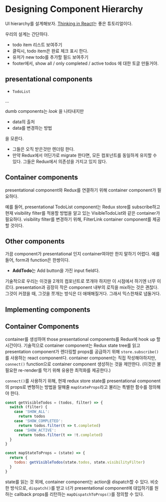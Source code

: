 # Designing Component Hierarchy
UI hierarchy를 설계해보자. [Thinking in React](https://facebook.github.io/react/docs/thinking-in-react.html)는 좋은 튜토리얼이다.

우리의 설계는 간단하다.
- todo item 리스트 보여주기
- 클릭시, todo item은 완료 체크 표시 한다.
- 유저가 new todo를 추가할 필드 보여주기
- footer에서, show all / only completed / active todos 에 대한 토글 만들거야.

## presentational components

+ `TodoList`

...

dumb components는 *look* 을 나타내지만

- data의 출처
- data를 변경하는 방법

을 모른다.

- 그들은 오직 받은것만 렌더링 한다.
- 만약 Redux에서 어딘가로 migrate 한다면, 모든 컴포넌트를 동일하게 유지할 수 있다. 그들은 Redux에서 의존성을 가지고 있지 않다.

## Container components
presentational component와 Redux를 연결하기 위해 container component가 필요하다.

예를 들어, presentational TodoList component는 Redux store를 subscribe하고 현재 visibility filter를 적용할 방법을 알고 있는 VisibleTodoList와 같은 container가 필요하다. visibility filter를 변경하기 위해,  FilterLink container component를 제공할 것이다.


## Other components
가끔 component가 presentational 인지 container여야만 한지 말하기 어렵다. 예를 들어, form과 function은 한쌍이다.

  - **AddTodo**는 Add button을 가진 input field다.

기술적으로 우리는 이것을 2개의 컴포넌트로 쪼개야 하지만 이 시점에서 하기엔 너무 이르다. presentation과 굉장히 작은 component 내부의 로직을 mix하는 것은 괜찮다. 그것이 커졌을 때, 그것을 쪼개는 방식은 더 애매해질거다. 그래서 믹스한채로 냅둘거다.

## Implementing components

## Container Components

container를 생성하여 those presentational components를 Redux에 hook up 할 시간이다. 기술적으로 container component는 Redux state tree를 읽고 presentation component가 렌더링할 props를 공급하기 위해 `store.subscribe()`를 사용하는 react component다. container component는 직접 작성해야하지만, `connect()` function으로 container component 생성하는 것을 제안한다. (이것은 불필요한 re-render를 막기 위해 유용한 최적화를 제공한다.)

`connect()`를 사용하기 위해, 현재 redux store state를 presentational component의 props로 변형하는 방법을 말해줄 `mapStateProps`라고 불리는 특별한 함수를 정의해야 한다.

```javascript
const getVisibleTodos = (todos, filter) => {
  switch (filter) {
    case 'SHOW_ALL':
      return todos
    case 'SHOW_COMPLETED':
      return todos.filter(t => t.completed)
    case 'SHOW_ACTIVE':
      return todos.filter(t => !t.completed)
  }
}

const mapStateToProps = (state) => {
  return {
    todos: getVisibleTodos(state.todos, state.visibilityFilter)
  }
}
```

state를 읽는 것 외에, container component는 action을 dispatch할 수 있다. 비슷한 방식으로, `dispatch()`를 받고 너가 presentational component에 대입하기를 원하는 callback props를 리턴하는 `mapDispatchToProps()`를 정의할 수 있다. 
